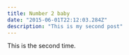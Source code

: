 ```yaml
---
title: Number 2 baby
date: "2015-06-01T22:12:03.284Z"
description: "This is my second post"
---
```


This is the second time.
